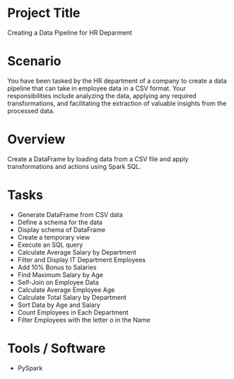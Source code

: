 # Project Title
Creating a Data Pipeline for HR Deparment

# Scenario
You have been tasked by the HR department of a company to create a data pipeline that can take in employee data in a CSV format. Your responsibilities include analyzing the data, applying any required transformations, and facilitating the extraction of valuable insights from the processed data.

# Overview
Create a DataFrame by loading data from a CSV file and apply transformations and actions using Spark SQL.

# Tasks
- Generate DataFrame from CSV data
- Define a schema for the data
- Display schema of DataFrame
- Create a temporary view
- Execute an SQL query
- Calculate Average Salary by Department
- Filter and Display IT Department Employees
- Add 10% Bonus to Salaries
- Find Maximum Salary by Age
- Self-Join on Employee Data
- Calculate Average Employee Age
- Calculate Total Salary by Department
- Sort Data by Age and Salary
- Count Employees in Each Department
- Filter Employees with the letter o in the Name

# Tools / Software
- PySpark
